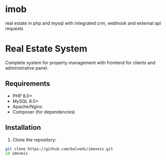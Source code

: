 # imob
real estate in php and mysql with integrated crm, webhook and external api requests

# Real Estate System

Complete system for property management with frontend for clients and administrative panel.

## Requirements

- PHP 8.0+
- MySQL 8.0+
- Apache/Nginx
- Composer (for dependencies)

## Installation

1. Clone the repository:
```bash
git clone https://github.com/balvedi/imoveis.git
cd imoveis
